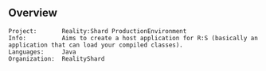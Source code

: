 ## Overview
    Project:       Reality:Shard ProductionEnvironment
    Info:          Aims to create a host application for R:S (basically an application that can load your compiled classes).
    Languages:     Java
    Organization:  RealityShard